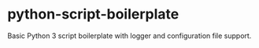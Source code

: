 # python-script-boilerplate
Basic Python 3 script boilerplate with logger and configuration file support.
